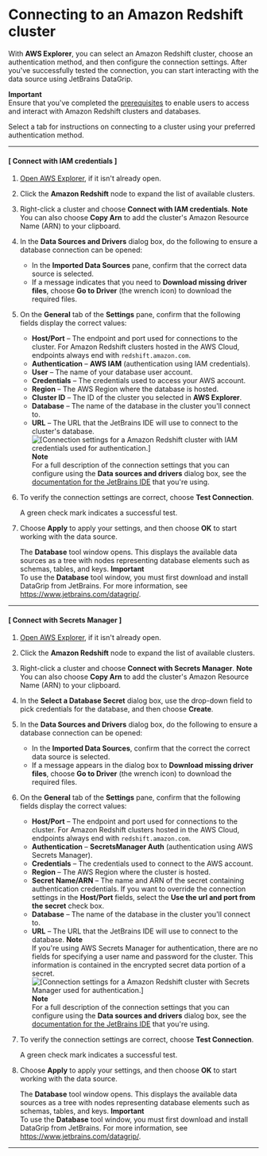 # Connecting to an Amazon Redshift cluster<a name="redshift-connection"></a>

With **AWS Explorer**, you can select an Amazon Redshift cluster, choose an authentication method, and then configure the connection settings\. After you've successfully tested the connection, you can start interacting with the data source using JetBrains DataGrip\. 

**Important**  
Ensure that you've completed the [prerequisites](redshift-access-prerequisities.md) to enable users to access and interact with Amazon Redshift clusters and databases\.

Select a tab for instructions on connecting to a cluster using your preferred authentication method\.

------
#### [ Connect with IAM credentials ]

1. [Open AWS Explorer](key-tasks.md#key-tasks-open-explorer), if it isn't already open\.

1. Click the **Amazon Redshift** node to expand the list of available clusters\.

1. Right\-click a cluster and choose **Connect with IAM credentials**\.
**Note**  
You can also choose **Copy Arn** to add the cluster's Amazon Resource Name \(ARN\) to your clipboard\.

1. In the **Data Sources and Drivers** dialog box, do the following to ensure a database connection can be opened:
   + In the **Imported Data Sources** pane, confirm that the correct data source is selected\.
   + If a message indicates that you need to **Download missing driver files**, choose **Go to Driver** \(the wrench icon\) to download the required files\.

1. On the **General** tab of the **Settings** pane, confirm that the following fields display the correct values: 
   + **Host/Port** – The endpoint and port used for connections to the cluster\. For Amazon Redshift clusters hosted in the AWS Cloud, endpoints always end with `redshift.amazon.com`\.
   + **Authentication** – **AWS IAM** \(authentication using IAM credentials\)\. 
   + **User** – The name of your database user account\.
   + **Credentials** – The credentials used to access your AWS account\. 
   + **Region** – The AWS Region where the database is hosted\. 
   + **Cluster ID** – The ID of the cluster you selected in **AWS Explorer**\. 
   + **Database** – The name of the database in the cluster you'll connect to\. 
   + **URL** – The URL that the JetBrains IDE will use to connect to the cluster's database\.  
![\[Connection settings for a Amazon Redshift cluster with IAM credentials used for authentication.\]](http://docs.aws.amazon.com/toolkit-for-jetbrains/latest/userguide/)
**Note**  
For a full description of the connection settings that you can configure using the **Data sources and drivers** dialog box, see the [documentation for the JetBrains IDE](https://www.jetbrains.com/help/) that you're using\. 

1. To verify the connection settings are correct, choose **Test Connection**\.

   A green check mark indicates a successful test\.

1. Choose **Apply** to apply your settings, and then choose **OK** to start working with the data source\.

   The **Database** tool window opens\. This displays the available data sources as a tree with nodes representing database elements such as schemas, tables, and keys\. 
**Important**  
To use the **Database** tool window, you must first download and install DataGrip from JetBrains\. For more information, see [https://www\.jetbrains\.com/datagrip/](https://www.jetbrains.com/datagrip/)\. 

------
#### [ Connect with Secrets Manager ]

1. [Open AWS Explorer](key-tasks.md#key-tasks-open-explorer), if it isn't already open\.

1. Click the **Amazon Redshift** node to expand the list of available clusters\.

1. Right\-click a cluster and choose **Connect with Secrets Manager**\.
**Note**  
You can also choose **Copy Arn** to add the cluster's Amazon Resource Name \(ARN\) to your clipboard\.

1. In the **Select a Database Secret** dialog box, use the drop\-down field to pick credentials for the database, and then choose **Create**\.

1. In the **Data Sources and Drivers** dialog box, do the following to ensure a database connection can be opened:
   + In the **Imported Data Sources**, confirm that the correct the correct data source is selected\.
   + If a message appears in the dialog box to **Download missing driver files**, choose **Go to Driver** \(the wrench icon\) to download the required files\.

1. On the **General** tab of the **Settings** pane, confirm that the following fields display the correct values: 
   + **Host/Port** – The endpoint and port used for connections to the cluster\. For Amazon Redshift clusters hosted in the AWS Cloud, endpoints always end with `redshift.amazon.com`\.
   + **Authentication** – **SecretsManager Auth** \(authentication using AWS Secrets Manager\)\. 
   + **Credentials** – The credentials used to connect to the AWS account\. 
   + **Region** – The AWS Region where the cluster is hosted\. 
   + **Secret Name/ARN** – The name and ARN of the secret containing authentication credentials\. If you want to override the connection settings in the **Host/Port** fields, select the **Use the url and port from the secret** check box\.
   + **Database** – The name of the database in the cluster you'll connect to\. 
   + **URL** – The URL that the JetBrains IDE will use to connect to the database\.
**Note**  
If you're using AWS Secrets Manager for authentication, there are no fields for specifying a user name and password for the cluster\. This information is contained in the encrypted secret data portion of a secret\.  
![\[Connection settings for a Amazon Redshift cluster with Secrets Manager used for authentication.\]](http://docs.aws.amazon.com/toolkit-for-jetbrains/latest/userguide/)
**Note**  
For a full description of the connection settings that you can configure using the **Data sources and drivers** dialog box, see the [documentation for the JetBrains IDE](https://www.jetbrains.com/help/) that you're using\. 

1. To verify the connection settings are correct, choose **Test Connection**\.

   A green check mark indicates a successful test\.

1. Choose **Apply** to apply your settings, and then choose **OK** to start working with the data source\.

   The **Database** tool window opens\. This displays the available data sources as a tree with nodes representing database elements such as schemas, tables, and keys\. 
**Important**  
To use the **Database** tool window, you must first download and install DataGrip from JetBrains\. For more information, see [https://www\.jetbrains\.com/datagrip/](https://www.jetbrains.com/datagrip/)\. 

------